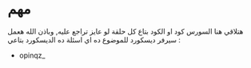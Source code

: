 # مهم
هتلاقي هنا السورس كود او الكود بتاع كل حلقة لو عايز تراجع عليه, وباذن الله هعمل سيرفر ديسكورد للموضوع ده
اي اسئلة ده الديسكورد بتاعي :
- opinqz_
